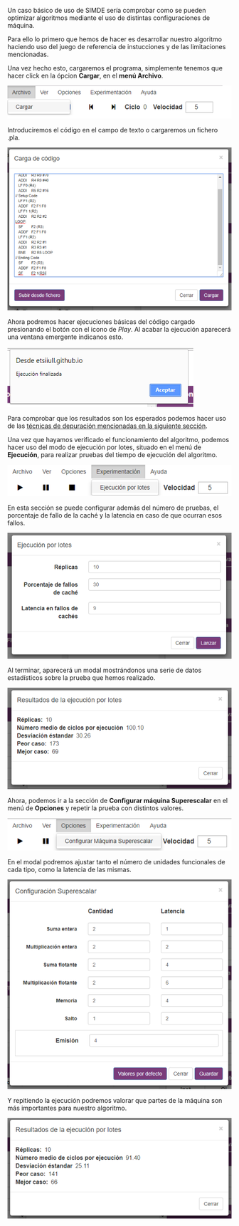 Un caso básico de uso de SIMDE sería comprobar como se pueden optimizar algoritmos mediante el uso de distintas configuraciones de máquina.

Para ello lo primero que hemos de hacer es desarrollar nuestro algoritmo haciendo uso del juego de referencia de instucciones y de las limitaciones mencionadas.

Una vez hecho esto, cargaremos el programa, simplemente tenemos que hacer click en la ópcion **Cargar**, en el **menú Archivo**.

![](../imgs/load-option.png)

Introduciremos el código en el campo de texto o cargaremos un fichero .pla.

![](../imgs/code-load.png)

Ahora podremos hacer ejecuciones básicas del código cargado presionando el botón con el icono de *Play*. Al acabar la ejecución aparecerá una ventana emergente indicanos esto.

![](../imgs/finished-execution.png)

Para comprobar que los resultados son los esperados podemos hacer uso de las [técnicas de depuración mencionadas en la siguiente sección](./debugging.md).

Una vez que hayamos verificado el funcionamiento del algoritmo, podemos hacer uso del modo de ejecución por lotes, situado en el menú de **Ejecución**, para realizar pruebas del tiempo de ejecución del algoritmo.

![](../imgs/batch-mode-options.png)

En esta sección se puede configurar además del número de pruebas, el porcentaje de fallo de la caché y la latencia en caso de que ocurran esos fallos.

![](../imgs/batch-mode-modal.png)

Al terminar, aparecerá un modal mostrándonos una serie de datos estadísticos sobre la prueba que hemos realizado.

![](../imgs/batch-mode-results.png)

Ahora, podemos ir a la sección de **Configurar máquina Superescalar** en el menú de **Opciones** y repetir la prueba con distintos valores.

![](../imgs/configure-superescalar-option.png)

En el modal podremos ajustar tanto el número de unidades funcionales de cada tipo, como la latencia de las mismas.

![](../imgs/configure-superescalar-modal.png)

Y repitiendo la ejecución podremos valorar que partes de la máquina son más importantes para nuestro algoritmo.

![](../imgs/batch-results-comparison.png)
